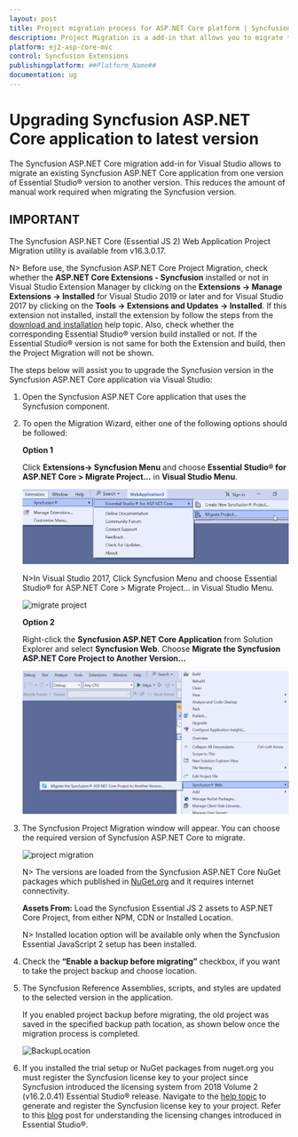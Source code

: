 ```yaml
---
layout: post
title: Project migration process for ASP.NET Core platform | Syncfusion
description: Project Migration is a add-in that allows you to migrate the existing Syncfusion ASP.NET Core Application from one Essential Studio® version to another version.
platform: ej2-asp-core-mvc
control: Syncfusion Extensions
publishingplatform: ##Platform_Name##
documentation: ug
---
```


# Upgrading Syncfusion ASP.NET Core application to latest version

The Syncfusion ASP.NET Core migration add-in for Visual Studio allows to migrate an existing Syncfusion ASP.NET Core application from one version of Essential Studio® version to another version. This reduces the amount of manual work required when migrating the Syncfusion version.

## IMPORTANT

The Syncfusion ASP.NET Core (Essential JS 2) Web Application Project Migration utility is available from v16.3.0.17.

N> Before use, the Syncfusion ASP.NET Core Project Migration, check whether the **ASP.NET Core Extensions - Syncfusion** installed or not in Visual Studio Extension Manager by clicking on the **Extensions -> Manage Extensions -> Installed**  for Visual Studio 2019 or later and for Visual Studio 2017 by clicking on the **Tools -> Extensions and Updates -> Installed**. If this extension not installed, install the extension by follow the steps from the [download and installation](download-and-installation) help topic. Also, check whether the corresponding Essential Studio® version build installed or not. If the Essential Studio® version is not same for both the Extension and build, then the Project Migration will not be shown.

The steps below will assist you to upgrade the Syncfusion version in the Syncfusion ASP.NET Core application via Visual Studio:

1. Open the Syncfusion ASP.NET Core application that uses the Syncfusion component.

2. To open the Migration Wizard, either one of the following options should be followed:

    **Option 1**

    Click **Extensions-> Syncfusion Menu** and choose **Essential Studio® for ASP.NET Core > Migrate Project…** in **Visual Studio Menu**.

    ![migrate project](images/migrate-project-latest.png)

    N>In Visual Studio 2017, Click Syncfusion Menu and choose Essential Studio® for ASP.NET Core > Migrate Project… in Visual Studio Menu.

    ![migrate project](images/migrate-project.png)

    **Option 2**

    Right-click the **Syncfusion ASP.NET Core Application** from Solution Explorer and select **Syncfusion Web**. Choose **Migrate the Syncfusion ASP.NET Core Project to Another Version…**

    ![migrate syncfuion project](images/migrate-syncfusion-EJ2.png)

3. The Syncfusion Project Migration window will appear. You can choose the required version of Syncfusion ASP.NET Core to migrate.

    ![project migration](images/project-migration.png)

    N> The versions are loaded from the Syncfusion ASP.NET Core NuGet packages which published in [NuGet.org](https://www.nuget.org/packages?q=Tags%3A%22aspnetcore%22syncfusion) and it requires internet connectivity.

    **Assets From:** Load the Syncfusion Essential JS 2 assets to ASP.NET Core Project, from either NPM, CDN or Installed Location.

    N> Installed location option will be available only when the Syncfusion Essential JavaScript 2 setup has been installed.

4. Check the **“Enable a backup before migrating”** checkbox, if you want to take the project backup and choose location.

5. The Syncfusion Reference Assemblies, scripts, and styles are updated to the selected version in the application.

    If you enabled project backup before migrating, the old project was saved in the specified backup path location, as shown below once the migration process is completed.

    ![BackupLocation](images/BackupLocation.png)

6. If you installed the trial setup or NuGet packages from nuget.org you must register the Syncfusion license key to your project since Syncfusion introduced the licensing system from 2018 Volume 2 (v16.2.0.41) Essential Studio® release. Navigate to the [help topic](https://help.syncfusion.com/common/essential-studio/licensing/license-key#how-to-generate-syncfusion-license-key) to generate and register the Syncfusion license key to your project. Refer to this [blog](https://www.syncfusion.com/blogs/post/introducing-license-key-validation-for-the-essential-js-2-platforms.aspx) post for understanding the licensing changes introduced in Essential Studio®.